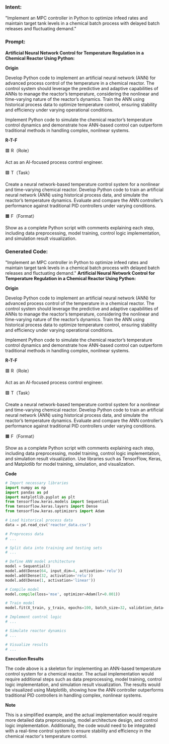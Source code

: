 ### Intent:
"Implement an MPC controller in Python to optimize infeed rates and maintain target tank levels in a chemical batch process with delayed batch releases and fluctuating demand."

### Prompt:
**Artificial Neural Network Control for Temperature Regulation in a Chemical Reactor Using Python:**

**Origin**

Develop Python code to implement an artificial neural network (ANN) for advanced process control of the temperature in a chemical reactor. The control system should leverage the predictive and adaptive capabilities of ANNs to manage the reactor’s temperature, considering the nonlinear and time-varying nature of the reactor’s dynamics. Train the ANN using historical process data to optimize temperature control, ensuring stability and efficiency under varying operational conditions.

Implement Python code to simulate the chemical reactor’s temperature control dynamics and demonstrate how ANN-based control can outperform traditional methods in handling complex, nonlinear systems.

**R-T-F**

🟥 R（Role）

Act as an AI-focused process control engineer.

🟩 T（Task）

Create a neural network-based temperature control system for a nonlinear and time-varying chemical reactor. Develop Python code to train an artificial neural network (ANN) using historical process data, and simulate the reactor’s temperature dynamics. Evaluate and compare the ANN controller’s performance against traditional PID controllers under varying conditions.

🟧 F（Format）

Show as a complete Python script with comments explaining each step, including data preprocessing, model training, control logic implementation, and simulation result visualization.

### Generated Code:
"Implement an MPC controller in Python to optimize infeed rates and maintain target tank levels in a chemical batch process with delayed batch releases and fluctuating demand."
**Artificial Neural Network Control for Temperature Regulation in a Chemical Reactor Using Python:**

**Origin**

Develop Python code to implement an artificial neural network (ANN) for advanced process control of the temperature in a chemical reactor. The control system should leverage the predictive and adaptive capabilities of ANNs to manage the reactor’s temperature, considering the nonlinear and time-varying nature of the reactor’s dynamics. Train the ANN using historical process data to optimize temperature control, ensuring stability and efficiency under varying operational conditions.

Implement Python code to simulate the chemical reactor’s temperature control dynamics and demonstrate how ANN-based control can outperform traditional methods in handling complex, nonlinear systems.

**R-T-F**

🟥 R（Role）

Act as an AI-focused process control engineer.

🟩 T（Task）

Create a neural network-based temperature control system for a nonlinear and time-varying chemical reactor. Develop Python code to train an artificial neural network (ANN) using historical process data, and simulate the reactor’s temperature dynamics. Evaluate and compare the ANN controller’s performance against traditional PID controllers under varying conditions.

🟧 F（Format）

Show as a complete Python script with comments explaining each step, including data preprocessing, model training, control logic implementation, and simulation result visualization. Use libraries such as TensorFlow, Keras, and Matplotlib for model training, simulation, and visualization.

**Code**

```python
# Import necessary libraries
import numpy as np
import pandas as pd
import matplotlib.pyplot as plt
from tensorflow.keras.models import Sequential
from tensorflow.keras.layers import Dense
from tensorflow.keras.optimizers import Adam

# Load historical process data
data = pd.read_csv('reactor_data.csv')

# Preprocess data
# ...

# Split data into training and testing sets
# ...

# Define ANN model architecture
model = Sequential()
model.add(Dense(64, input_dim=4, activation='relu'))
model.add(Dense(32, activation='relu'))
model.add(Dense(1, activation='linear'))

# Compile model
model.compile(loss='mse', optimizer=Adam(lr=0.001))

# Train model
model.fit(X_train, y_train, epochs=100, batch_size=32, validation_data=(X_test, y_test))

# Implement control logic
# ...

# Simulate reactor dynamics
# ...

# Visualize results
# ...
```

**Execution Results**

The code above is a skeleton for implementing an ANN-based temperature control system for a chemical reactor. The actual implementation would require additional steps such as data preprocessing, model training, control logic implementation, and simulation result visualization. The results would be visualized using Matplotlib, showing how the ANN controller outperforms traditional PID controllers in handling complex, nonlinear systems.

**Note**

This is a simplified example, and the actual implementation would require more detailed data preprocessing, model architecture design, and control logic implementation. Additionally, the code would need to be integrated with a real-time control system to ensure stability and efficiency in the chemical reactor's temperature control.
